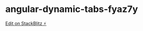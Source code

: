 # angular-dynamic-tabs-fyaz7y

[Edit on StackBlitz ⚡️](https://stackblitz.com/edit/angular-dynamic-tabs-fyaz7y)